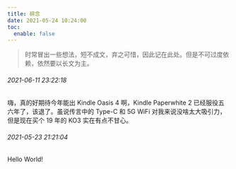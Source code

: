 ```yaml
---
title: 碎念
date: 2021-05-24 10:24:00
toc:
  enable: false
---
```


> 时常冒出一些想法，短不成文，弃之可惜，因此记在此处。但是不可过度依赖，依然要以长文为主。

###### 2021-06-11 23:22:18

嗨，真的好期待今年能出 Kindle Oasis 4 啊，Kindle Paperwhite 2 已经服役五六年了，该退了。虽说传言中的 Type-C 和 5G WiFi 对我来说没啥太大吸引力，但是现在买个 19 年的 KO3 实在有点不甘心。

###### 2021-05-23 21:21:04

Hello World!
